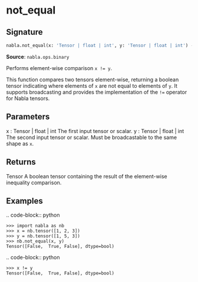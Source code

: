 # not_equal

## Signature

```python
nabla.not_equal(x: 'Tensor | float | int', y: 'Tensor | float | int') -> 'Tensor'
```

**Source**: `nabla.ops.binary`

Performs element-wise comparison `x != y`.

This function compares two tensors element-wise, returning a boolean tensor
indicating where elements of `x` are not equal to elements of `y`. It
supports broadcasting and provides the implementation of the `!=` operator
for Nabla tensors.

Parameters
----------
x : Tensor | float | int
    The first input tensor or scalar.
y : Tensor | float | int
    The second input tensor or scalar. Must be broadcastable to the same
    shape as `x`.

Returns
-------
Tensor
    A boolean tensor containing the result of the element-wise inequality
    comparison.

Examples
--------

.. code-block:: python

    >>> import nabla as nb
    >>> x = nb.tensor([1, 2, 3])
    >>> y = nb.tensor([1, 5, 3])
    >>> nb.not_equal(x, y)
    Tensor([False,  True, False], dtype=bool)


.. code-block:: python

    >>> x != y
    Tensor([False,  True, False], dtype=bool)

